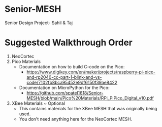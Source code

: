 # Senior-MESH
Senior Design Project- Sahil &amp; Taj

# Suggested Walkthrough Order
1. NeoCortec
2. Pico Materials
   * Documentation on how to build C-code on the Pico:
       * https://www.digikey.com/en/maker/projects/raspberry-pi-pico-and-rp2040-cc-part-1-blink-and-vs-code/7102fb8bca95452e9df6150f39ae8422
   * Documentation on MicroPython for the Pico:
       * https://github.com/spatel1618/Senior-MESH/blob/main/Pico%20Materials/RPi_PiPico_Digital_v10.pdf
3. XBee Materials ~ Optional
   * This contains materials for the XBee MESH that was originally being used.
   * You don't need anything here for the NeoCortec MESH.
